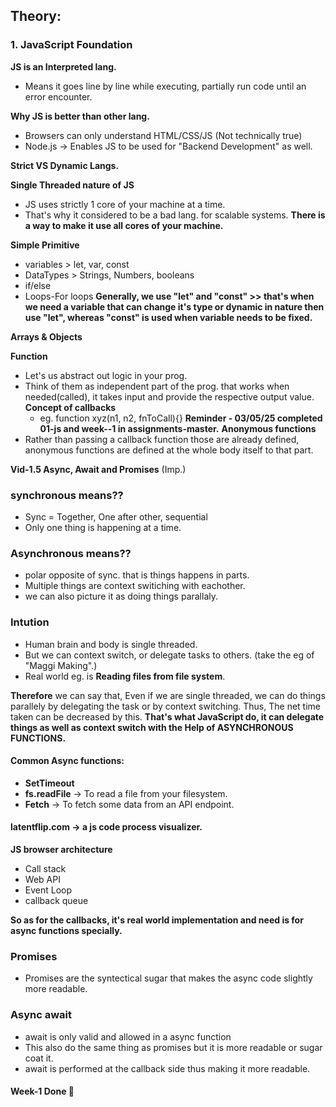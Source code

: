 ## Theory:
### 1. JavaScript Foundation
**JS is an Interpreted lang.**
 - Means it goes line by line while executing, partially run code until an error encounter.

**Why JS is better than other lang.**
 - Browsers can only understand HTML/CSS/JS (Not technically true)
 - Node.js -> Enables JS to be used for "Backend Development" as well.

**Strict VS Dynamic Langs.**

**Single Threaded nature of JS**
 - JS uses strictly 1 core of your machine at a time.
 - That's why it considered to be a bad lang. for scalable systems.
  **There is a way to make it use all cores of your machine.**

**Simple Primitive**
 - variables > let, var, const
 - DataTypes > Strings, Numbers, booleans
 - if/else
 - Loops-For loops 
  **Generally, we use "let" and "const" >> that's when we need a variable that can change it's type or dynamic in nature then use "let", whereas "const" is used when variable needs to be fixed.**

**Arrays & Objects**

**Function**
   - Let's us abstract out logic in your prog.
   - Think of them as independent part of the prog. that works when needed(called), it takes input and provide the respective output value.
   **Concept of callbacks**
      - eg. function xyz(n1, n2, fnToCall){}
 **Reminder - 03/05/25 completed 01-js and week--1 in assignments-master.**
 **Anonymous functions**
  - Rather than passing a callback function those are already defined, anonymous functions are defined at the whole body itself to that part.

**Vid-1.5 Async, Await and Promises** (Imp.)
### synchronous means??
  - Sync = Together, One after other, sequential
  - Only one thing is happening at a time.

### Asynchronous means??
  - polar opposite of sync. that is things happens in parts.
  - Multiple things are context switiching with eachother.
  - we can also picture it as doing things parallaly.
### Intution
* Human brain and body is single threaded.
* But we can context switch, or delegate tasks to others. (take the eg of "Maggi Making".)
* Real world eg. is **Reading files from file system**.

**Therefore** we can say that, Even if we are single threaded, we can do things parallely by delegating the task or by context switching.
Thus, The net time taken can be decreased by this. 
**That's what JavaScript do, it can delegate things as well as context switch with the Help of ASYNCHRONOUS FUNCTIONS.**

#### Common Async functions:
- **SetTimeout**
- **fs.readFile** -> To read a file from your filesystem.
- **Fetch** -> To fetch some data from an API endpoint.

#### latentflip.com -> a js code process visualizer.
**JS browser architecture**
- Call stack
- Web API
- Event Loop
- callback queue

**So as for the callbacks, it's real world implementation and need is for async functions specially.**

### Promises
- Promises are the syntectical sugar that makes the async code slightly more readable.

### Async await
- await is only valid and allowed in a async function
- This also do the same thing as promises but it is more readable or sugar coat it.
- await is performed at the callback side thus making it more readable.

#### Week-1 Done 🫡